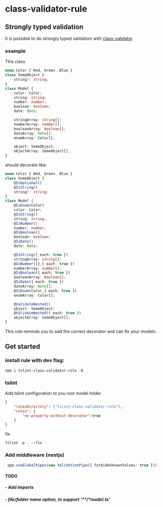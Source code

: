 # class-validator-rule
## Strongly typed validation
It is possible to do strongly typed validation with [class-validator](https://github.com/typestack/class-validator).

### example
This class 
```typescript
enum Color { Red, Green, Blue }
class SomeObject {
    string?: string;
}
class Model {
    color: Color;
    string: string;
    number: number;
    boolean: boolean;
    date: Date;

    stringArray: string[];
    numberArray: number[];
    booleanArray: boolean[];
    dateArray: Date[];
    enumArray: Color[];

    object: SomeObject;
    objectArray: SomeObject[];
}
```
should decorate like:
```typescript
enum Color { Red, Green, Blue }
class SomeObject {
    @IsOptional()
    @IsString()
    string?: string;
}
class Model {
    @IsEnum(Color)
    color: Color;
    @IsString()
    string: string;
    @IsNumber()
    number: number;
    @IsBoolean()
    boolean: boolean;
    @IsDate()
    date: Date;

    @IsString({ each: true })
    stringArray: string[];
    @IsNumber({},{ each: true })
    numberArray: number[];
    @IsBoolean({ each: true })
    booleanArray: boolean[];
    @IsDate({ each: true })
    dateArray: Date[];
    @IsEnum(Color,{ each: true })
    enumArray: Color[];

    @ValidateNested()
    object: SomeObject;
    @ValidateNested({ each: true })
    objectArray: SomeObject[];
}
```
This rule reminds you to add the correct decorator and can fix your models.

## Get started
### install rule with dev flag:
```
npm i tslint-class-validator-role -D
```

### tslint
Add tslint configoration to you root model folder
```json
{
    "rulesDirectory": ["tslint-class-validator-rule"],
    "rules": {
        "no-property-without-decorator":true
    }
}
```
fix
```
tslint -p . --fix 
```

### Add middleware (nestjs)
```typescript
 app.useGlobalPipes(new ValidationPipe({ forbidUnknownValues: true }));
 ```
#### TODO
##### - Add imports
##### - file/folder name option, to support '**/*model.ts'


